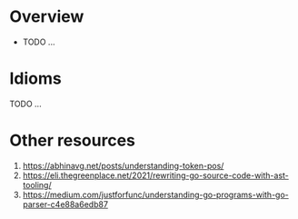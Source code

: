 # Overview
- TODO ...


# Idioms
TODO ...


# Other resources
1. https://abhinavg.net/posts/understanding-token-pos/
1. https://eli.thegreenplace.net/2021/rewriting-go-source-code-with-ast-tooling/
1. https://medium.com/justforfunc/understanding-go-programs-with-go-parser-c4e88a6edb87